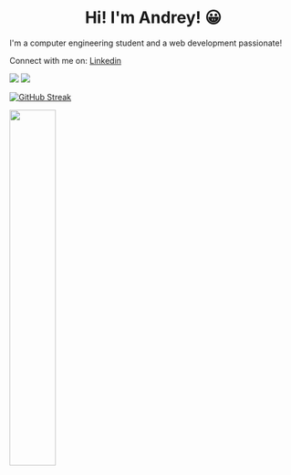 <h1 align="center"> Hi! I'm Andrey! 😀</h1>
<p>I'm a computer engineering student and a web development passionate!</p>

Connect with me on: [Linkedin](https://linkedin.com/in/andrey-torrente)

![ ](https://img.shields.io/badge/Favorite%20language-JavaScript-yellow)
![ ](https://img.shields.io/badge/Cups%20of%20coffee-99999%2B-green)

[![GitHub Streak](https://github-readme-streak-stats.herokuapp.com?user=andreyt98&theme=github-dark-blue&layout=compact&hide_border=true)](https://git.io/streak-stats)

<div><img style="height: auto; width: 40%;" class="img" src="https://github-readme-stats.vercel.app/api/top-langs/?username=andreyt98&theme=radical&layout=compact&hide_border=true&hide=html" /></div>
